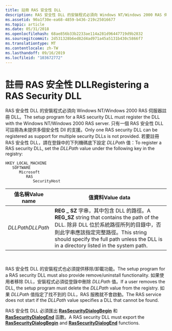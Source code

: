```yaml
---
title: 註冊 RAS 安全性 DLL
description: RAS 安全性 DLL 的安裝程式必須向 Windows NT/Windows 2000 RAS 伺服器註冊 DLL。
ms.assetid: 90a1f30e-ea68-4859-b436-219c25016677
ms.topic: article
ms.date: 05/31/2018
ms.openlocfilehash: 68ae856b33b2233ae114a281d96447719d9b2832
ms.sourcegitcommit: 2d531328b6ed82d4ad971a45a5131b430c5866f7
ms.translationtype: MT
ms.contentlocale: zh-TW
ms.lasthandoff: 09/16/2019
ms.locfileid: "103672772"
---
```

# <a name="registering-a-ras-security-dll"></a><span data-ttu-id="60d81-103">註冊 RAS 安全性 DLL</span><span class="sxs-lookup"><span data-stu-id="60d81-103">Registering a RAS Security DLL</span></span>

<span data-ttu-id="60d81-104">RAS 安全性 DLL 的安裝程式必須向 Windows NT/Windows 2000 RAS 伺服器註冊 DLL。</span><span class="sxs-lookup"><span data-stu-id="60d81-104">The setup program for a RAS security DLL must register the DLL with the Windows NT/Windows 2000 RAS server.</span></span> <span data-ttu-id="60d81-105">只有一個 RAS 安全性 DLL 可註冊為未提供多個安全性 Dll 的支援。</span><span class="sxs-lookup"><span data-stu-id="60d81-105">Only one RAS security DLL can be registered as support for multiple security DLLs is not provided.</span></span> <span data-ttu-id="60d81-106">若要註冊 RAS 安全性 DLL，請在登錄中的下列機碼底下設定 *DLLPath* 值：</span><span class="sxs-lookup"><span data-stu-id="60d81-106">To register a RAS security DLL, set the *DLLPath* value under the following key in the registry:</span></span>

```
HKEY_LOCAL_MACHINE
   SOFTWARE
      Microsoft
         RAS
            SecurityHost
```



| <span data-ttu-id="60d81-107">值名稱</span><span class="sxs-lookup"><span data-stu-id="60d81-107">Value name</span></span> | <span data-ttu-id="60d81-108">值資料</span><span class="sxs-lookup"><span data-stu-id="60d81-108">Value data</span></span>                                                                                                                                                   |
|------------|--------------------------------------------------------------------------------------------------------------------------------------------------------------|
| <span data-ttu-id="60d81-109">*DLLPath*</span><span class="sxs-lookup"><span data-stu-id="60d81-109">*DLLPath*</span></span>  | <span data-ttu-id="60d81-110">**REG \_ SZ** 字串，其中包含 DLL 的路徑。</span><span class="sxs-lookup"><span data-stu-id="60d81-110">A **REG\_SZ** string that contains the path of the DLL.</span></span> <span data-ttu-id="60d81-111">除非 DLL 位於系統路徑所列的目錄中，否則此字串應該指定完整路徑。</span><span class="sxs-lookup"><span data-stu-id="60d81-111">This string should specify the full path unless the DLL is in a directory listed in the system path.</span></span> |



 

<span data-ttu-id="60d81-112">RAS 安全性 DLL 的安裝程式也必須提供移除/卸載功能。</span><span class="sxs-lookup"><span data-stu-id="60d81-112">The setup program for a RAS security DLL must also provide remove/uninstall functionality.</span></span> <span data-ttu-id="60d81-113">如果使用者移除 DLL，安裝程式必須從登錄中刪除 *DLLPath* 值。</span><span class="sxs-lookup"><span data-stu-id="60d81-113">If a user removes the DLL, the setup program must delete the *DLLPath* value from the registry.</span></span> <span data-ttu-id="60d81-114">如果 *DLLPath* 值指定了找不到的 DLL，RAS 服務就不會啟動。</span><span class="sxs-lookup"><span data-stu-id="60d81-114">The RAS service does not start if the *DLLPath* value specifies a DLL that cannot be found.</span></span>

<span data-ttu-id="60d81-115">RAS 安全性 DLL 必須匯出 [**RasSecurityDialogBegin**](/windows/desktop/api/Rasshost/nf-rasshost-rassecuritydialogbegin) 和 [**RasSecurityDialogEnd**](/windows/desktop/api/Rasshost/nf-rasshost-rassecuritydialogend) 函數。</span><span class="sxs-lookup"><span data-stu-id="60d81-115">A RAS security DLL must export the [**RasSecurityDialogBegin**](/windows/desktop/api/Rasshost/nf-rasshost-rassecuritydialogbegin) and [**RasSecurityDialogEnd**](/windows/desktop/api/Rasshost/nf-rasshost-rassecuritydialogend) functions.</span></span>

 

 




